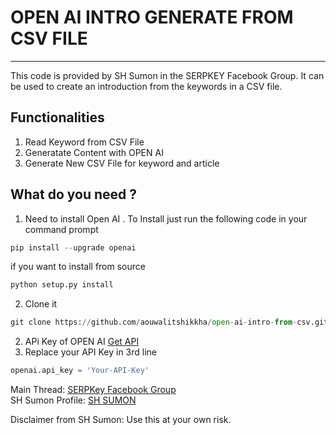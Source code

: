 # OPEN AI INTRO GENERATE FROM CSV FILE 
---
<p> This code is provided by SH Sumon in the SERPKEY Facebook Group. It can be used to create an introduction from the keywords in a CSV file.</p>

## Functionalities

1. Read Keyword from CSV File 
2. Generatate Content with OPEN AI 
3. Generate New CSV File for keyword and article 

## What do you need ?

1. Need to install Open AI . To Install just run the following code  in your command prompt   
```python
pip install --upgrade openai
```
if you want to install from source   
```python
python setup.py install
```

2. Clone it
```python
git clone https://github.com/aouwalitshikkha/open-ai-intro-from-csv.git
```


2. APi Key of OPEN AI  [Get API](https://beta.openai.com/account/api-keys)
3. Replace your API Key in 3rd line
```python
openai.api_key = 'Your-API-Key'
```

Main Thread: [SERPKey Facebook Group](https://www.facebook.com/groups/serpkey/posts/746403956765133/)   
SH Sumon Profile:  [SH SUMON](https://www.facebook.com/tissumon/)

Disclaimer from SH Sumon: Use this at your own risk.